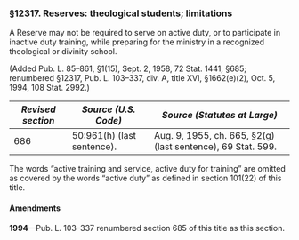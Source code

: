 ### §12317. Reserves: theological students; limitations ###

A Reserve may not be required to serve on active duty, or to participate in inactive duty training, while preparing for the ministry in a recognized theological or divinity school.

(Added Pub. L. 85–861, §1(15), Sept. 2, 1958, 72 Stat. 1441, §685; renumbered §12317, Pub. L. 103–337, div. A, title XVI, §1662(e)(2), Oct. 5, 1994, 108 Stat. 2992.)

|*Revised section*|   *Source (U.S. Code)*   |               *Source (Statutes at Large)*                |
|-----------------|--------------------------|-----------------------------------------------------------|
|       686       |50:961(h) (last sentence).|Aug. 9, 1955, ch. 665, §2(g) (last sentence), 69 Stat. 599.|

The words “active training and service, active duty for training” are omitted as covered by the words “active duty” as defined in section 101(22) of this title.

#### Amendments ####

**1994**—Pub. L. 103–337 renumbered section 685 of this title as this section.